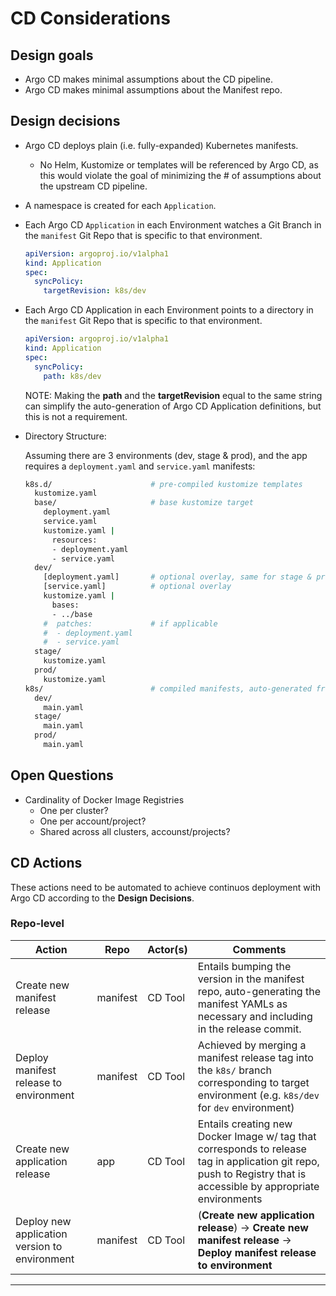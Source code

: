 # CD Considerations

## Design goals

- Argo CD makes minimal assumptions about the CD pipeline.
- Argo CD makes minimal assumptions about the Manifest repo.

## Design decisions

- Argo CD deploys plain (i.e. fully-expanded) Kubernetes manifests. 
  - No Helm, Kustomize or templates will be referenced by Argo CD, as this would violate the goal of minimizing the # of assumptions about the upstream CD pipeline.
- A namespace is created for each `Application`.
- Each Argo CD `Application` in each Environment watches a Git Branch in the `manifest` Git Repo that is specific to that environment.

    ```yaml
    apiVersion: argoproj.io/v1alpha1
    kind: Application
    spec:
      syncPolicy:
        targetRevision: k8s/dev
    ```

- Each Argo CD Application in each Environment points to a directory in the `manifest` Git Repo that is specific to that environment.

    ```yaml
    apiVersion: argoproj.io/v1alpha1
    kind: Application
    spec:
      syncPolicy:
        path: k8s/dev
    ```

    NOTE: Making the **path** and the **targetRevision** equal to the same string can simplify the auto-generation of Argo CD Application definitions, but this is not a requirement.

- Directory Structure:
  
  Assuming there are 3 environments (dev, stage & prod), and the app requires a `deployment.yaml` and `service.yaml` manifests:

  ```sh
  k8s.d/                      # pre-compiled kustomize templates
    kustomize.yaml
    base/                     # base kustomize target
      deployment.yaml
      service.yaml
      kustomize.yaml |
        resources:
        - deployment.yaml
        - service.yaml
    dev/
      [deployment.yaml]       # optional overlay, same for stage & prod
      [service.yaml]          # optional overlay
      kustomize.yaml |
        bases:
        - ../base
      #  patches:             # if applicable
      #  - deployment.yaml
      #  - service.yaml
    stage/
      kustomize.yaml
    prod/
      kustomize.yaml
  k8s/                        # compiled manifests, auto-generated from kustomize templates
    dev/
      main.yaml
    stage/
      main.yaml
    prod/
      main.yaml
  ```
  
## Open Questions

- Cardinality of Docker Image Registries
  - One per cluster?
  - One per account/project?
  - Shared across all clusters, accounst/projects?

## CD Actions

These actions need to be automated to achieve continuos deployment with Argo CD according to the **Design Decisions**.

### Repo-level

| Action | Repo | Actor(s) | Comments |
|---|---|---|---|
| Create new manifest release | manifest | CD Tool | Entails bumping the version in the manifest repo, auto-generating the manifest YAMLs as necessary and including in the release commit. |
| Deploy manifest release to environment | manifest | CD Tool | Achieved by merging a manifest release tag into the `k8s/` branch corresponding to target environment (e.g. `k8s/dev` for `dev` environment) |
| Create new application release | app | CD Tool | Entails creating new Docker Image w/ tag that corresponds to release tag in application git repo, push to Registry that is accessible by appropriate environments |
| Deploy new application version to environment | manifest | CD Tool | (**Create new application release**) -> **Create new manifest release** -> **Deploy manifest release to environment** |
---